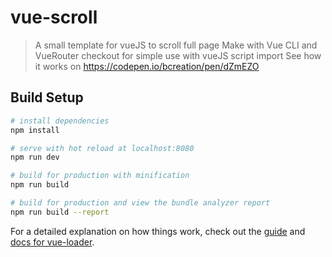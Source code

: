 # vue-scroll

> A small template for vueJS to scroll full page 
> Make with Vue CLI and VueRouter
> checkout for simple use with vueJS script import 
> See how it works on https://codepen.io/bcreation/pen/dZmEZO

## Build Setup

``` bash
# install dependencies
npm install

# serve with hot reload at localhost:8080
npm run dev

# build for production with minification
npm run build

# build for production and view the bundle analyzer report
npm run build --report
```

For a detailed explanation on how things work, check out the [guide](http://vuejs-templates.github.io/webpack/) and [docs for vue-loader](http://vuejs.github.io/vue-loader).
